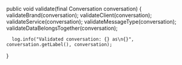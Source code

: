    public void validate(final Conversation conversation) {
      validateBrand(conversation);
      validateClient(conversation);
      validateService(conversation);
      validateMessageType(conversation);
      validateDataBelongsTogether(conversation);

      log.info("Validated conversation: {} as\n{}", conversation.getLabel(), conversation);
   }
